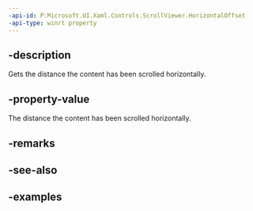 ```yaml
---
-api-id: P:Microsoft.UI.Xaml.Controls.ScrollViewer.HorizontalOffset
-api-type: winrt property
---
```


## -description

Gets the distance the content has been scrolled horizontally.

## -property-value

The distance the content has been scrolled horizontally.

## -remarks

## -see-also

## -examples

